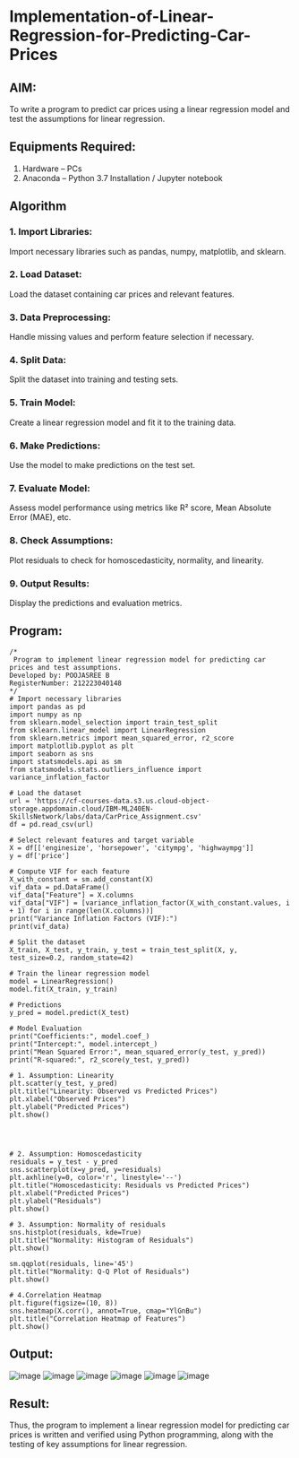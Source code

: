 # Implementation-of-Linear-Regression-for-Predicting-Car-Prices
## AIM:
To write a program to predict car prices using a linear regression model and test the assumptions for linear regression.

## Equipments Required:
1. Hardware – PCs
2. Anaconda – Python 3.7 Installation / Jupyter notebook

## Algorithm
### 1. Import Libraries:
Import necessary libraries such as pandas, numpy, matplotlib, and sklearn.
### 2. Load Dataset:
Load the dataset containing car prices and relevant features.
### 3. Data Preprocessing:
Handle missing values and perform feature selection if necessary.
### 4. Split Data:
Split the dataset into training and testing sets.
### 5. Train Model:
Create a linear regression model and fit it to the training data.
### 6. Make Predictions:
Use the model to make predictions on the test set.
### 7. Evaluate Model:
Assess model performance using metrics like R² score, Mean Absolute Error (MAE), etc.
### 8. Check Assumptions:
Plot residuals to check for homoscedasticity, normality, and linearity.
### 9. Output Results:
Display the predictions and evaluation metrics.

## Program:
```
/*
 Program to implement linear regression model for predicting car prices and test assumptions.
Developed by: POOJASREE B
RegisterNumber: 212223040148 
*/
# Import necessary libraries
import pandas as pd
import numpy as np
from sklearn.model_selection import train_test_split
from sklearn.linear_model import LinearRegression
from sklearn.metrics import mean_squared_error, r2_score
import matplotlib.pyplot as plt
import seaborn as sns
import statsmodels.api as sm
from statsmodels.stats.outliers_influence import variance_inflation_factor

# Load the dataset
url = 'https://cf-courses-data.s3.us.cloud-object-storage.appdomain.cloud/IBM-ML240EN-SkillsNetwork/labs/data/CarPrice_Assignment.csv'
df = pd.read_csv(url)

# Select relevant features and target variable
X = df[['enginesize', 'horsepower', 'citympg', 'highwaympg']]
y = df['price']

# Compute VIF for each feature
X_with_constant = sm.add_constant(X)
vif_data = pd.DataFrame()
vif_data["Feature"] = X.columns
vif_data["VIF"] = [variance_inflation_factor(X_with_constant.values, i + 1) for i in range(len(X.columns))]
print("Variance Inflation Factors (VIF):")
print(vif_data)

# Split the dataset
X_train, X_test, y_train, y_test = train_test_split(X, y, test_size=0.2, random_state=42)

# Train the linear regression model
model = LinearRegression()
model.fit(X_train, y_train)

# Predictions
y_pred = model.predict(X_test)

# Model Evaluation
print("Coefficients:", model.coef_)
print("Intercept:", model.intercept_)
print("Mean Squared Error:", mean_squared_error(y_test, y_pred))
print("R-squared:", r2_score(y_test, y_pred))

# 1. Assumption: Linearity
plt.scatter(y_test, y_pred)
plt.title("Linearity: Observed vs Predicted Prices")
plt.xlabel("Observed Prices")
plt.ylabel("Predicted Prices")
plt.show()




# 2. Assumption: Homoscedasticity
residuals = y_test - y_pred
sns.scatterplot(x=y_pred, y=residuals)
plt.axhline(y=0, color='r', linestyle='--')
plt.title("Homoscedasticity: Residuals vs Predicted Prices")
plt.xlabel("Predicted Prices")
plt.ylabel("Residuals")
plt.show()

# 3. Assumption: Normality of residuals
sns.histplot(residuals, kde=True)
plt.title("Normality: Histogram of Residuals")
plt.show()

sm.qqplot(residuals, line='45')
plt.title("Normality: Q-Q Plot of Residuals")
plt.show()

# 4.Correlation Heatmap
plt.figure(figsize=(10, 8))
sns.heatmap(X.corr(), annot=True, cmap="YlGnBu")
plt.title("Correlation Heatmap of Features")
plt.show()

```

## Output:

![image](https://github.com/user-attachments/assets/eac9d567-3816-4b15-a1ad-038e8e7f1294)
![image](https://github.com/user-attachments/assets/c23350e7-12dd-47d4-b5c9-1b88d5b2586a)
![image](https://github.com/user-attachments/assets/26b6d706-250e-44f4-af3a-b889965155d9)
![image](https://github.com/user-attachments/assets/096e4a5a-c5d2-41e2-a904-72581f9cc47d)
![image](https://github.com/user-attachments/assets/d1228e3e-aa5c-48fe-9dc9-24a78be84541)
![image](https://github.com/user-attachments/assets/65129ee0-2a9e-4615-a345-863326ddb2f8)





## Result:
Thus, the program to implement a linear regression model for predicting car prices is written and verified using Python programming, along with the testing of key assumptions for linear regression.

